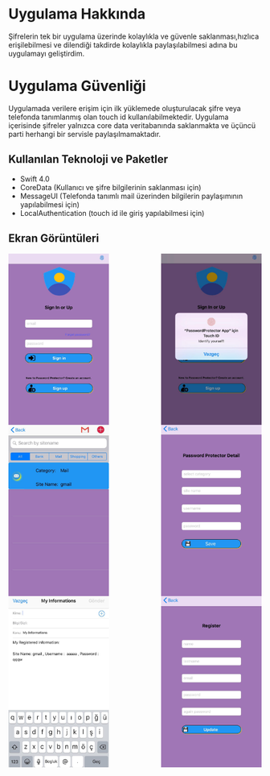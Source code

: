 # Uygulama Hakkında

Şifrelerin tek bir uygulama üzerinde kolaylıkla ve güvenle saklanması,hızlıca erişilebilmesi ve dilendiği takdirde kolaylıkla paylaşılabilmesi adına
bu uygulamayı geliştirdim.

# Uygulama Güvenliği

Uygulamada verilere erişim için ilk yüklemede oluşturulacak şifre veya telefonda tanımlanmış olan touch id kullanılabilmektedir. Uygulama içerisinde şifreler
yalnızca core data veritabanında saklanmakta ve üçüncü parti herhangi bir servisle paylaşılmamaktadır.

## Kullanılan Teknoloji ve Paketler

- Swift 4.0
- CoreData (Kullanıcı ve şifre bilgilerinin saklanması için)
- MessageUI (Telefonda tanımlı mail üzerinden bilgilerin paylaşımının yapılabilmesi için)
- LocalAuthentication (touch id ile giriş yapılabilmesi için)

## Ekran Görüntüleri


<img src="https://github.com/busranurok/PasswordProtected/blob/master/images/pp1.jpeg" width="200" height="340" align="left" >
<img src="https://github.com/busranurok/PasswordProtected/blob/master/images/pp2.jpeg" width="200" height="340" align="right">
<img src="https://github.com/busranurok/PasswordProtected/blob/master/images/pp3.jpeg" width="200" height="340" align="left">
<img src="https://github.com/busranurok/PasswordProtected/blob/master/images/pp4.jpeg" width="200" height="340" align="right">
<img src="https://github.com/busranurok/PasswordProtected/blob/master/images/pp5.jpeg" width="200" height="340" align="left" >
<img src="https://github.com/busranurok/PasswordProtected/blob/master/images/pp6.jpeg" width="200" height="340" align="right">

